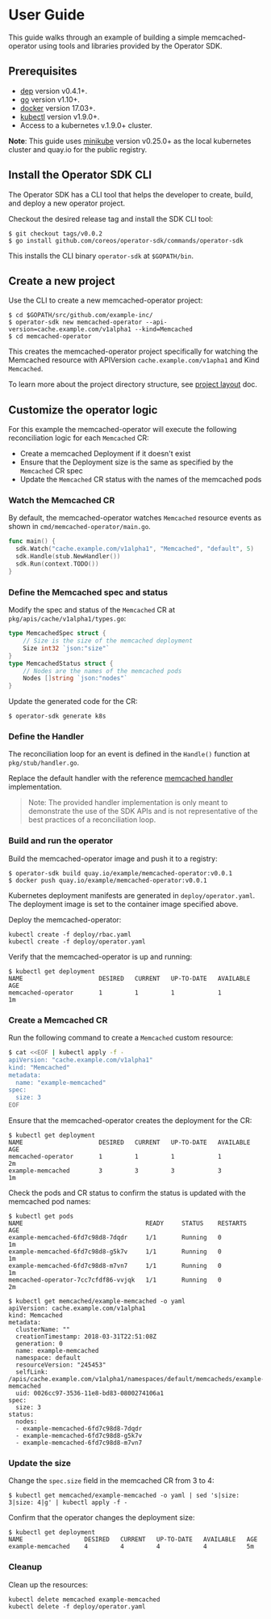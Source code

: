 # User Guide

This guide walks through an example of building a simple memcached-operator using tools and libraries provided by the Operator SDK.

## Prerequisites

- [dep][dep_tool] version v0.4.1+.
- [go][go_tool] version v1.10+.
- [docker][docker_tool] version 17.03+.
- [kubectl][kubectl_tool] version v1.9.0+.
- Access to a kubernetes v.1.9.0+ cluster.

**Note**: This guide uses [minikube][minikube_tool] version v0.25.0+ as the local kubernetes cluster and quay.io for the public registry.

## Install the Operator SDK CLI

The Operator SDK has a CLI tool that helps the developer to create, build, and deploy a new operator project.

Checkout the desired release tag and install the SDK CLI tool:
```
$ git checkout tags/v0.0.2
$ go install github.com/coreos/operator-sdk/commands/operator-sdk
```

This installs the CLI binary `operator-sdk` at `$GOPATH/bin`.

## Create a new project

Use the CLI to create a new memcached-operator project:

```
$ cd $GOPATH/src/github.com/example-inc/
$ operator-sdk new memcached-operator --api-version=cache.example.com/v1alpha1 --kind=Memcached
$ cd memcached-operator
```

This creates the memcached-operator project specifically for watching the Memcached resource with APIVersion `cache.example.com/v1apha1` and Kind `Memcached`.

To learn more about the project directory structure, see [project layout][layout_doc] doc.

## Customize the operator logic

For this example the memcached-operator will execute the following reconciliation logic for each `Memcached` CR:
- Create a memcached Deployment if it doesn't exist
- Ensure that the Deployment size is the same as specified by the `Memcached` CR spec
- Update the `Memcached` CR status with the names of the memcached pods

### Watch the Memcached CR

By default, the memcached-operator watches `Memcached` resource events as shown in `cmd/memcached-operator/main.go`.

```Go
func main() {
  sdk.Watch("cache.example.com/v1alpha1", "Memcached", "default", 5)
  sdk.Handle(stub.NewHandler())
  sdk.Run(context.TODO())
}
```

### Define the Memcached spec and status

Modify the spec and status of the `Memcached` CR at `pkg/apis/cache/v1alpha1/types.go`:

```Go
type MemcachedSpec struct {
	// Size is the size of the memcached deployment
	Size int32 `json:"size"`
}
type MemcachedStatus struct {
	// Nodes are the names of the memcached pods
	Nodes []string `json:"nodes"`
}
```
Update the generated code for the CR:

```
$ operator-sdk generate k8s
```

### Define the Handler

The reconciliation loop for an event is defined in the `Handle()` function at `pkg/stub/handler.go`.

Replace the default handler with the reference [memcached handler][memcached_handler] implementation.

> Note: The provided handler implementation is only meant to demonstrate the use of the SDK APIs and is not representative of the best practices of a reconciliation loop.

### Build and run the operator

Build the memcached-operator image and push it to a registry:
```
$ operator-sdk build quay.io/example/memcached-operator:v0.0.1
$ docker push quay.io/example/memcached-operator:v0.0.1
```

Kubernetes deployment manifests are generated in `deploy/operator.yaml`. The deployment image is set to the container image specified above.

Deploy the memcached-operator:

```
kubectl create -f deploy/rbac.yaml
kubectl create -f deploy/operator.yaml
```

Verify that the memcached-operator is up and running:

```
$ kubectl get deployment
NAME                     DESIRED   CURRENT   UP-TO-DATE   AVAILABLE   AGE
memcached-operator       1         1         1            1           1m
```

### Create a Memcached CR

Run the following command to create a `Memcached` custom resource:

```sh
$ cat <<EOF | kubectl apply -f -
apiVersion: "cache.example.com/v1alpha1"
kind: "Memcached"
metadata:
  name: "example-memcached"
spec:
  size: 3
EOF
```

Ensure that the memcached-operator creates the deployment for the CR:

```
$ kubectl get deployment
NAME                     DESIRED   CURRENT   UP-TO-DATE   AVAILABLE   AGE
memcached-operator       1         1         1            1           2m
example-memcached        3         3         3            3           1m
```

Check the pods and CR status to confirm the status is updated with the memcached pod names:

```
$ kubectl get pods
NAME                                  READY     STATUS    RESTARTS   AGE
example-memcached-6fd7c98d8-7dqdr     1/1       Running   0          1m
example-memcached-6fd7c98d8-g5k7v     1/1       Running   0          1m
example-memcached-6fd7c98d8-m7vn7     1/1       Running   0          1m
memcached-operator-7cc7cfdf86-vvjqk   1/1       Running   0          2m
```

```
$ kubectl get memcached/example-memcached -o yaml
apiVersion: cache.example.com/v1alpha1
kind: Memcached
metadata:
  clusterName: ""
  creationTimestamp: 2018-03-31T22:51:08Z
  generation: 0
  name: example-memcached
  namespace: default
  resourceVersion: "245453"
  selfLink: /apis/cache.example.com/v1alpha1/namespaces/default/memcacheds/example-memcached
  uid: 0026cc97-3536-11e8-bd83-0800274106a1
spec:
  size: 3
status:
  nodes:
  - example-memcached-6fd7c98d8-7dqdr
  - example-memcached-6fd7c98d8-g5k7v
  - example-memcached-6fd7c98d8-m7vn7
```

### Update the size

Change the `spec.size` field in the memcached CR from 3 to 4:
```
$ kubectl get memcached/example-memcached -o yaml | sed 's|size: 3|size: 4|g' | kubectl apply -f -
```

Confirm that the operator changes the deployment size:
```
$ kubectl get deployment
NAME                 DESIRED   CURRENT   UP-TO-DATE   AVAILABLE   AGE
example-memcached    4         4         4            4           5m
```

### Cleanup

Clean up the resources:

```
kubectl delete memcached example-memcached
kubectl delete -f deploy/operator.yaml
```

[memcached_handler]: ../../example/memcached-operator/handler.go
[layout_doc]:../project_layout.md
[dep_tool]:https://golang.github.io/dep/docs/installation.html
[go_tool]:https://golang.org/dl/
[docker_tool]:https://docs.docker.com/install/
[kubectl_tool]:https://kubernetes.io/docs/tasks/tools/install-kubectl/
[minikube_tool]:https://github.com/kubernetes/minikube#installation